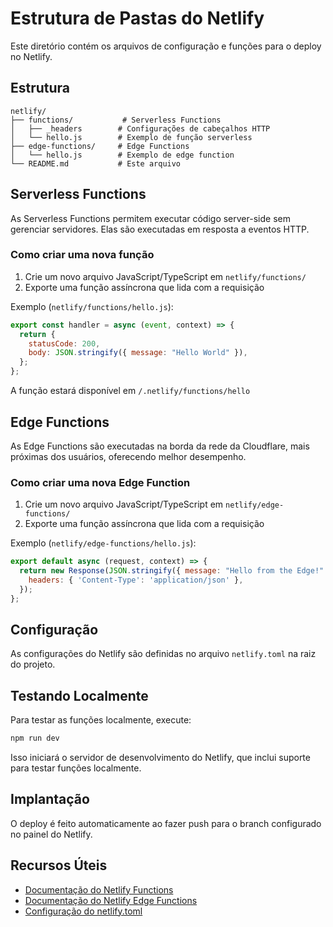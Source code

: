 # Estrutura de Pastas do Netlify

Este diretório contém os arquivos de configuração e funções para o deploy no Netlify.

## Estrutura

```
netlify/
├── functions/           # Serverless Functions
│   ├── _headers        # Configurações de cabeçalhos HTTP
│   └── hello.js        # Exemplo de função serverless
├── edge-functions/     # Edge Functions
│   └── hello.js        # Exemplo de edge function
└── README.md           # Este arquivo
```

## Serverless Functions

As Serverless Functions permitem executar código server-side sem gerenciar servidores. Elas são executadas em resposta a eventos HTTP.

### Como criar uma nova função

1. Crie um novo arquivo JavaScript/TypeScript em `netlify/functions/`
2. Exporte uma função assíncrona que lida com a requisição

Exemplo (`netlify/functions/hello.js`):

```javascript
export const handler = async (event, context) => {
  return {
    statusCode: 200,
    body: JSON.stringify({ message: "Hello World" }),
  };
};
```

A função estará disponível em `/.netlify/functions/hello`

## Edge Functions

As Edge Functions são executadas na borda da rede da Cloudflare, mais próximas dos usuários, oferecendo melhor desempenho.

### Como criar uma nova Edge Function

1. Crie um novo arquivo JavaScript/TypeScript em `netlify/edge-functions/`
2. Exporte uma função assíncrona que lida com a requisição

Exemplo (`netlify/edge-functions/hello.js`):

```javascript
export default async (request, context) => {
  return new Response(JSON.stringify({ message: "Hello from the Edge!" }), {
    headers: { 'Content-Type': 'application/json' },
  });
};
```

## Configuração

As configurações do Netlify são definidas no arquivo `netlify.toml` na raiz do projeto.

## Testando Localmente

Para testar as funções localmente, execute:

```bash
npm run dev
```

Isso iniciará o servidor de desenvolvimento do Netlify, que inclui suporte para testar funções localmente.

## Implantação

O deploy é feito automaticamente ao fazer push para o branch configurado no painel do Netlify.

## Recursos Úteis

- [Documentação do Netlify Functions](https://docs.netlify.com/functions/overview/)
- [Documentação do Netlify Edge Functions](https://docs.netlify.com/edge-functions/overview/)
- [Configuração do netlify.toml](https://docs.netlify.com/configure-builds/file-based-configuration/)
